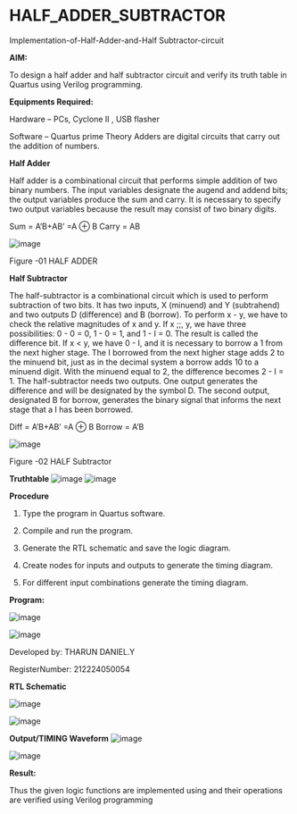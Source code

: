 # HALF_ADDER_SUBTRACTOR

Implementation-of-Half-Adder-and-Half Subtractor-circuit

**AIM:**

To design a half adder and half subtractor circuit and verify its truth table in Quartus using Verilog programming.

**Equipments Required:**

Hardware – PCs, Cyclone II , USB flasher 

Software – Quartus prime Theory Adders are digital circuits that carry out the addition of numbers.

**Half Adder**

Half adder is a combinational circuit that performs simple addition of two binary numbers. The input variables designate the augend and addend bits; the output variables produce the sum and carry. It is necessary to specify two output variables because the result may consist of two binary digits.

Sum = A’B+AB’ =A ⊕ B Carry = AB

![image](https://github.com/naavaneetha/HALF_ADDER_SUBTRACTOR/assets/154305477/bd4a0b2c-cdbc-4184-ab08-81578f121e1f)

Figure -01 HALF ADDER

**Half Subtractor**

The half-subtractor is a combinational circuit which is used to perform subtraction of two bits. It has two inputs, X (minuend) and Y (subtrahend) and two outputs D (difference) and B (borrow). To perform x - y, we have to check the relative magnitudes of x and y. If x ;;, y, we have three possibilities: 0 - 0 = 0, 1 - 0 = 1, and 1 - I = 0. The result is called the difference bit. If x < y, we have 0 - I, and it is necessary to borrow a 1 from the next higher stage. The I borrowed from the next higher stage adds 2 to the minuend bit, just as in the decimal system a borrow adds 10 to a minuend digit. With the minuend equal to 2, the difference becomes 2 - I = 1. The half-subtractor needs two outputs. One output generates the difference and will be designated by the symbol D. The second output, designated B for borrow, generates the binary signal that informs the next stage that a I has been borrowed. 

Diff = A’B+AB’ =A ⊕ B
Borrow = A’B

 ![image](https://github.com/naavaneetha/HALF_ADDER_SUBTRACTOR/assets/154305477/d76b099c-513f-4e7c-843a-e2fd028a531a)

Figure -02 HALF Subtractor

**Truthtable**
![image](https://github.com/user-attachments/assets/1ba65c6b-66e4-4bce-89d9-890069f9b74d)
![image](https://github.com/user-attachments/assets/0343c630-c360-44e7-a4c3-6da3d6713258)


**Procedure**

1.	Type the program in Quartus software.

2.	Compile and run the program.

3.	Generate the RTL schematic and save the logic diagram.

4.	Create nodes for inputs and outputs to generate the timing diagram.

5.	For different input combinations generate the timing diagram.


**Program:**

![image](https://github.com/user-attachments/assets/d411b8e3-549c-4533-a407-da9b20d194da)

![image](https://github.com/user-attachments/assets/752fe306-17b5-4dc3-84ee-a8189bf9412e)


Developed by: THARUN DANIEL.Y

RegisterNumber: 212224050054

**RTL Schematic**

![image](https://github.com/user-attachments/assets/2963454e-0759-40a7-8cf7-b420c5866af9)

![image](https://github.com/user-attachments/assets/0642f5c1-13cc-4968-b49c-416063833b2c)



**Output/TIMING Waveform**
![image](https://github.com/user-attachments/assets/c1d1b869-6c8d-4c38-86f1-04ea12d0b862)

![image](https://github.com/user-attachments/assets/62dfe393-5457-4839-9a1c-7dba965d4f46)





**Result:**

 Thus the given logic functions are implemented using and their operations are
 verified using Verilog programming
